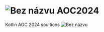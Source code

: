 # ![Bez názvu](https://github.com/user-attachments/assets/5341715a-13d0-46b0-90f1-9301f35fb067) AOC2024
Kotlin AOC 2024 soultions
![Bez názvu](https://github.com/user-attachments/assets/5341715a-13d0-46b0-90f1-9301f35fb067)
